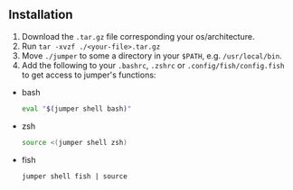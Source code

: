 ## Installation

1. Download the `.tar.gz` file corresponding your os/architecture.
2. Run `tar -xvzf ./<your-file>.tar.gz`
3. Move `./jumper` to some a directory in your `$PATH`, e.g. `/usr/local/bin`. 
4. Add the following to your `.bashrc`, `.zshrc` or `.config/fish/config.fish` to get access to jumper's functions:
* bash
  ```sh
  eval "$(jumper shell bash)"
  ```
* zsh
  ```sh
  source <(jumper shell zsh)
  ```
* fish
  ```fish
  jumper shell fish | source
  ```
